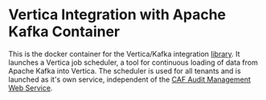# Vertica Integration with Apache Kafka Container

This is the docker container for the Vertica/Kafka integration [library](../caf-audit-management-cli). It launches a Vertica job scheduler, a tool for continuous loading of data from Apache Kafka into Vertica. The scheduler is used for all tenants and is launched as it's own service, independent of the [CAF Audit Management Web Service](../caf-audit-management-service).
